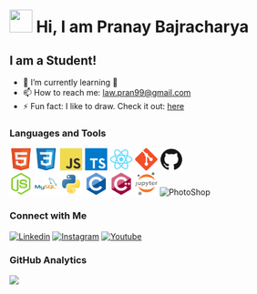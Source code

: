 ### <h1><img src="https://media.tenor.com/images/30169e4a670daf12443df7d2dd140176/tenor.gif" width="40px" height="40px"> Hi, I am Pranay Bajracharya</h1>

## I am a Student!

- 🌱 I’m currently learning 🙂
- 📫 How to reach me: law.pran99@gmail.com
- ⚡ Fun fact: I like to draw. Check it out: <a href="https://www.instagram.com/its_pranay_arts/" target="_blank">here</a>

### Languages and Tools
<p>
  <img src="https://github.com/devicons/devicon/blob/master/icons/html5/html5-original.svg" alt="HTML" width="40" height="40" /> 
  <img src="https://github.com/devicons/devicon/blob/master/icons/css3/css3-original.svg" alt="CSS" width="40" height="40" /> 
  <img src="https://github.com/devicons/devicon/blob/master/icons/javascript/javascript-original.svg" alt="JavaScript" width="40" height="40" /> 
  <img src="https://github.com/devicons/devicon/blob/master/icons/typescript/typescript-original.svg" alt="TypeScript" width="40" height="40" /> 
  <img src="https://github.com/devicons/devicon/blob/master/icons/react/react-original.svg" alt="React" width="40" height="40" /> 
  <img src="https://github.com/devicons/devicon/blob/master/icons/git/git-original.svg" alt="Git" width="40" height="40" />
  <img src="https://github.com/devicons/devicon/blob/master/icons/github/github-original.svg" alt="GitHub" width="40" height="40" />
<br>
  <img src="https://github.com/devicons/devicon/blob/master/icons/nodejs/nodejs-original.svg" alt="Node" width="40" height="40" />
  <img src="https://github.com/devicons/devicon/blob/master/icons/mysql/mysql-original-wordmark.svg" alt="MySQL" width="40" height="40" /> 
  <img src="https://github.com/devicons/devicon/blob/master/icons/python/python-original.svg" alt="Python" width="40" height="40" />
  <img src="https://github.com/devicons/devicon/blob/master/icons/c/c-original.svg" alt="C" width="40" height="40" /> 
  <img src="https://github.com/devicons/devicon/blob/master/icons/cplusplus/cplusplus-original.svg" alt="C++" width="40" height="40" /> 
  <img src="https://github.com/devicons/devicon/blob/master/icons/jupyter/jupyter-original-wordmark.svg" alt="Jupyter Notebook" width="40" height="40" />
  <img src="https://img.icons8.com/color/50/000000/adobe-photoshop.png" alt="PhotoShop" width="40" height="40" />
</p>

### Connect with Me
<p>
  <a href="https://www.linkedin.com/in/pranaybajracharya" target="blank"><img align="center" src="https://raw.githubusercontent.com/rahuldkjain/github-profile-readme-generator/master/src/images/icons/Social/linked-in-alt.svg" alt="Linkedin" height="30" width="40" /></a>
  <a href="https://www.instagram.com/its_pranay_arts" target="blank"><img align="center" src="https://raw.githubusercontent.com/rahuldkjain/github-profile-readme-generator/master/src/images/icons/Social/instagram.svg" alt="Instagram" height="30" width="40" /></a>
  <a href="https://www.youtube.com/watch?v=dQw4w9WgXcQ" target="blank"><img align="center" src="https://raw.githubusercontent.com/rahuldkjain/github-profile-readme-generator/master/src/images/icons/Social/youtube.svg" alt="Youtube" height="30" width="40" /></a>
</p>

### GitHub Analytics
<p>
  <a href="https://github.com/PranayBajracharya">
    <!-- <img height="180em" src="https://github-readme-stats-eight-theta.vercel.app/api?username=PranayBajracharya&show_icons=true&theme=radical&include_all_commits=true&count_private=true"/> -->
    <img height="180em" src="https://github-readme-stats-eight-theta.vercel.app/api/top-langs/?username=PranayBajracharya&layout=compact&langs_count=8&theme=radical&hide=jupyter%20notebook"/>
  </a>
</p>

<!-- <p align="center">
<img align="center" src="https://github-readme-streak-stats.herokuapp.com/?user=PranayBajracharya&show_icons=true&theme=tokyonight_duo" alt="PranayBajracharya" />
</p> -->

<!-- 
<p align="center">
  <img src="https://visitor-badge.laobi.icu/badge?page_id=PranayBajracharya.PranayBajracharya">
  <img alt="GitHub followers" src="https://img.shields.io/github/followers/PranayBajracharya?style=social">
</p> -->
